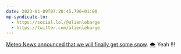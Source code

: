 ```yaml
---
date: 2023-01-09T07:20:45.796+01:00
mp-syndicate-to:
  - https://social.lol/@alienlebarge
  - https://twitter.com/alienlebarge
---
```

[Meteo News announced that we will finally get some snow](https://meteonews.ch/fr/News/N11290/Retour-de-la-neige-en-moyenne-montagne-dès-dimanche). 🌨️
Yeah !!!

